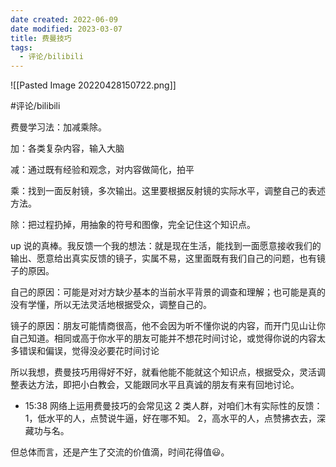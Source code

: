 ```yaml
---
date created: 2022-06-09
date modified: 2023-03-07
title: 费曼技巧
tags:
  - 评论/bilibili
---
```


![[Pasted Image 20220428150722.png]]

#评论/bilibili

费曼学习法：加减乘除。

加：各类复杂内容，输入大脑

减：通过既有经验和观念，对内容做简化，拍平

乘：找到一面反射镜，多次输出。这里要根据反射镜的实际水平，调整自己的表述方法。

除：把过程扔掉，用抽象的符号和图像，完全记住这个知识点。

up 说的真棒。我反馈一个我的想法：就是现在生活，能找到一面愿意接收我们的输出、愿意给出真实反馈的镜子，实属不易，这里面既有我们自己的问题，也有镜子的原因。

自己的原因：可能是对对方缺少基本的当前水平背景的调查和理解；也可能是真的没有学懂，所以无法灵活地根据受众，调整自己的。

镜子的原因：朋友可能情商很高，他不会因为听不懂你说的内容，而开门见山让你自己知道。相同或高于你水平的朋友可能并不想花时间讨论，或觉得你说的内容太多错误和偏误，觉得没必要花时间讨论

所以我想，费曼技巧用得好不好，就看他能不能就这个知识点，根据受众，灵活调整表达方法，即把小白教会，又能跟同水平且真诚的朋友有来有回地讨论。

- 15:38 网络上运用费曼技巧的会常见这 2 类人群，对咱们木有实际性的反馈：
1，低水平的人，点赞说牛逼，好在哪不知。
2，高水平的人，点赞拂衣去，深藏功与名。

但总体而言，还是产生了交流的价值滴，时间花得值😃。

